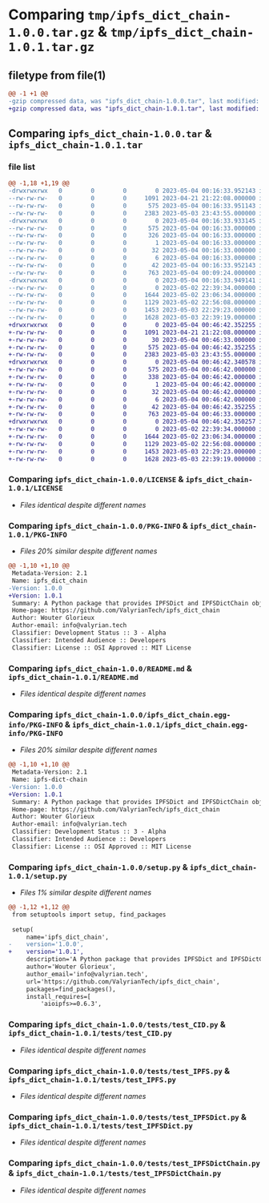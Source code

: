 # Comparing `tmp/ipfs_dict_chain-1.0.0.tar.gz` & `tmp/ipfs_dict_chain-1.0.1.tar.gz`

## filetype from file(1)

```diff
@@ -1 +1 @@
-gzip compressed data, was "ipfs_dict_chain-1.0.0.tar", last modified: Thu May  4 00:16:33 2023, max compression
+gzip compressed data, was "ipfs_dict_chain-1.0.1.tar", last modified: Thu May  4 00:46:42 2023, max compression
```

## Comparing `ipfs_dict_chain-1.0.0.tar` & `ipfs_dict_chain-1.0.1.tar`

### file list

```diff
@@ -1,18 +1,19 @@
-drwxrwxrwx   0        0        0        0 2023-05-04 00:16:33.952143 ipfs_dict_chain-1.0.0/
--rw-rw-rw-   0        0        0     1091 2023-04-21 21:22:08.000000 ipfs_dict_chain-1.0.0/LICENSE
--rw-rw-rw-   0        0        0      575 2023-05-04 00:16:33.951143 ipfs_dict_chain-1.0.0/PKG-INFO
--rw-rw-rw-   0        0        0     2383 2023-05-03 23:43:55.000000 ipfs_dict_chain-1.0.0/README.md
-drwxrwxrwx   0        0        0        0 2023-05-04 00:16:33.933145 ipfs_dict_chain-1.0.0/ipfs_dict_chain.egg-info/
--rw-rw-rw-   0        0        0      575 2023-05-04 00:16:33.000000 ipfs_dict_chain-1.0.0/ipfs_dict_chain.egg-info/PKG-INFO
--rw-rw-rw-   0        0        0      326 2023-05-04 00:16:33.000000 ipfs_dict_chain-1.0.0/ipfs_dict_chain.egg-info/SOURCES.txt
--rw-rw-rw-   0        0        0        1 2023-05-04 00:16:33.000000 ipfs_dict_chain-1.0.0/ipfs_dict_chain.egg-info/dependency_links.txt
--rw-rw-rw-   0        0        0       32 2023-05-04 00:16:33.000000 ipfs_dict_chain-1.0.0/ipfs_dict_chain.egg-info/requires.txt
--rw-rw-rw-   0        0        0        6 2023-05-04 00:16:33.000000 ipfs_dict_chain-1.0.0/ipfs_dict_chain.egg-info/top_level.txt
--rw-rw-rw-   0        0        0       42 2023-05-04 00:16:33.952143 ipfs_dict_chain-1.0.0/setup.cfg
--rw-rw-rw-   0        0        0      763 2023-05-04 00:09:24.000000 ipfs_dict_chain-1.0.0/setup.py
-drwxrwxrwx   0        0        0        0 2023-05-04 00:16:33.949141 ipfs_dict_chain-1.0.0/tests/
--rw-rw-rw-   0        0        0        0 2023-05-02 22:39:34.000000 ipfs_dict_chain-1.0.0/tests/__init__.py
--rw-rw-rw-   0        0        0     1644 2023-05-02 23:06:34.000000 ipfs_dict_chain-1.0.0/tests/test_CID.py
--rw-rw-rw-   0        0        0     1129 2023-05-02 22:56:08.000000 ipfs_dict_chain-1.0.0/tests/test_IPFS.py
--rw-rw-rw-   0        0        0     1453 2023-05-03 22:29:23.000000 ipfs_dict_chain-1.0.0/tests/test_IPFSDict.py
--rw-rw-rw-   0        0        0     1628 2023-05-03 22:39:19.000000 ipfs_dict_chain-1.0.0/tests/test_IPFSDictChain.py
+drwxrwxrwx   0        0        0        0 2023-05-04 00:46:42.352255 ipfs_dict_chain-1.0.1/
+-rw-rw-rw-   0        0        0     1091 2023-04-21 21:22:08.000000 ipfs_dict_chain-1.0.1/LICENSE
+-rw-rw-rw-   0        0        0       30 2023-05-04 00:46:33.000000 ipfs_dict_chain-1.0.1/MANIFEST.in
+-rw-rw-rw-   0        0        0      575 2023-05-04 00:46:42.352255 ipfs_dict_chain-1.0.1/PKG-INFO
+-rw-rw-rw-   0        0        0     2383 2023-05-03 23:43:55.000000 ipfs_dict_chain-1.0.1/README.md
+drwxrwxrwx   0        0        0        0 2023-05-04 00:46:42.340578 ipfs_dict_chain-1.0.1/ipfs_dict_chain.egg-info/
+-rw-rw-rw-   0        0        0      575 2023-05-04 00:46:42.000000 ipfs_dict_chain-1.0.1/ipfs_dict_chain.egg-info/PKG-INFO
+-rw-rw-rw-   0        0        0      338 2023-05-04 00:46:42.000000 ipfs_dict_chain-1.0.1/ipfs_dict_chain.egg-info/SOURCES.txt
+-rw-rw-rw-   0        0        0        1 2023-05-04 00:46:42.000000 ipfs_dict_chain-1.0.1/ipfs_dict_chain.egg-info/dependency_links.txt
+-rw-rw-rw-   0        0        0       32 2023-05-04 00:46:42.000000 ipfs_dict_chain-1.0.1/ipfs_dict_chain.egg-info/requires.txt
+-rw-rw-rw-   0        0        0        6 2023-05-04 00:46:42.000000 ipfs_dict_chain-1.0.1/ipfs_dict_chain.egg-info/top_level.txt
+-rw-rw-rw-   0        0        0       42 2023-05-04 00:46:42.352255 ipfs_dict_chain-1.0.1/setup.cfg
+-rw-rw-rw-   0        0        0      763 2023-05-04 00:46:33.000000 ipfs_dict_chain-1.0.1/setup.py
+drwxrwxrwx   0        0        0        0 2023-05-04 00:46:42.350257 ipfs_dict_chain-1.0.1/tests/
+-rw-rw-rw-   0        0        0        0 2023-05-02 22:39:34.000000 ipfs_dict_chain-1.0.1/tests/__init__.py
+-rw-rw-rw-   0        0        0     1644 2023-05-02 23:06:34.000000 ipfs_dict_chain-1.0.1/tests/test_CID.py
+-rw-rw-rw-   0        0        0     1129 2023-05-02 22:56:08.000000 ipfs_dict_chain-1.0.1/tests/test_IPFS.py
+-rw-rw-rw-   0        0        0     1453 2023-05-03 22:29:23.000000 ipfs_dict_chain-1.0.1/tests/test_IPFSDict.py
+-rw-rw-rw-   0        0        0     1628 2023-05-03 22:39:19.000000 ipfs_dict_chain-1.0.1/tests/test_IPFSDictChain.py
```

### Comparing `ipfs_dict_chain-1.0.0/LICENSE` & `ipfs_dict_chain-1.0.1/LICENSE`

 * *Files identical despite different names*

### Comparing `ipfs_dict_chain-1.0.0/PKG-INFO` & `ipfs_dict_chain-1.0.1/PKG-INFO`

 * *Files 20% similar despite different names*

```diff
@@ -1,10 +1,10 @@
 Metadata-Version: 2.1
 Name: ipfs_dict_chain
-Version: 1.0.0
+Version: 1.0.1
 Summary: A Python package that provides IPFSDict and IPFSDictChain objects, which are dictionary-like data structures that store their state on IPFS and keep track of changes.
 Home-page: https://github.com/ValyrianTech/ipfs_dict_chain
 Author: Wouter Glorieux
 Author-email: info@valyrian.tech
 Classifier: Development Status :: 3 - Alpha
 Classifier: Intended Audience :: Developers
 Classifier: License :: OSI Approved :: MIT License
```

### Comparing `ipfs_dict_chain-1.0.0/README.md` & `ipfs_dict_chain-1.0.1/README.md`

 * *Files identical despite different names*

### Comparing `ipfs_dict_chain-1.0.0/ipfs_dict_chain.egg-info/PKG-INFO` & `ipfs_dict_chain-1.0.1/ipfs_dict_chain.egg-info/PKG-INFO`

 * *Files 20% similar despite different names*

```diff
@@ -1,10 +1,10 @@
 Metadata-Version: 2.1
 Name: ipfs-dict-chain
-Version: 1.0.0
+Version: 1.0.1
 Summary: A Python package that provides IPFSDict and IPFSDictChain objects, which are dictionary-like data structures that store their state on IPFS and keep track of changes.
 Home-page: https://github.com/ValyrianTech/ipfs_dict_chain
 Author: Wouter Glorieux
 Author-email: info@valyrian.tech
 Classifier: Development Status :: 3 - Alpha
 Classifier: Intended Audience :: Developers
 Classifier: License :: OSI Approved :: MIT License
```

### Comparing `ipfs_dict_chain-1.0.0/setup.py` & `ipfs_dict_chain-1.0.1/setup.py`

 * *Files 1% similar despite different names*

```diff
@@ -1,12 +1,12 @@
 from setuptools import setup, find_packages
 
 setup(
     name='ipfs_dict_chain',
-    version='1.0.0',
+    version='1.0.1',
     description='A Python package that provides IPFSDict and IPFSDictChain objects, which are dictionary-like data structures that store their state on IPFS and keep track of changes.',
     author='Wouter Glorieux',
     author_email='info@valyrian.tech',
     url='https://github.com/ValyrianTech/ipfs_dict_chain',
     packages=find_packages(),
     install_requires=[
         'aioipfs>=0.6.3',
```

### Comparing `ipfs_dict_chain-1.0.0/tests/test_CID.py` & `ipfs_dict_chain-1.0.1/tests/test_CID.py`

 * *Files identical despite different names*

### Comparing `ipfs_dict_chain-1.0.0/tests/test_IPFS.py` & `ipfs_dict_chain-1.0.1/tests/test_IPFS.py`

 * *Files identical despite different names*

### Comparing `ipfs_dict_chain-1.0.0/tests/test_IPFSDict.py` & `ipfs_dict_chain-1.0.1/tests/test_IPFSDict.py`

 * *Files identical despite different names*

### Comparing `ipfs_dict_chain-1.0.0/tests/test_IPFSDictChain.py` & `ipfs_dict_chain-1.0.1/tests/test_IPFSDictChain.py`

 * *Files identical despite different names*

